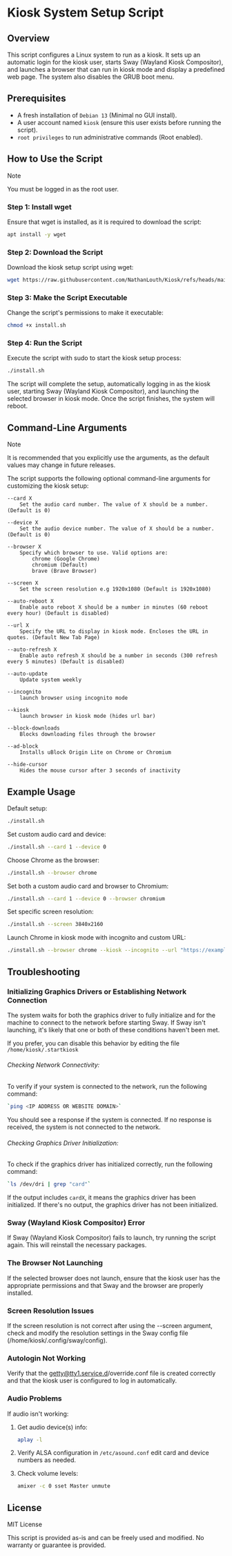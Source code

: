 # Kiosk System Setup Script

## Overview
This script configures a Linux system to run as a kiosk. It sets up an automatic login for the kiosk user, starts Sway (Wayland Kiosk Compositor), and launches a browser that can run in kiosk mode and display a predefined web page. The system also disables the GRUB boot menu.

## Prerequisites
- A fresh installation of `Debian 13` (Minimal no GUI install).
- A user account named `kiosk` (ensure this user exists before running the script).
- `root privileges` to run administrative commands (Root enabled).

## How to Use the Script

> [!NOTE]
> You must be logged in as the root user.

### Step 1: Install wget

Ensure that wget is installed, as it is required to download the script:

```bash
apt install -y wget
```

### Step 2: Download the Script

Download the kiosk setup script using wget:

```bash
wget https://raw.githubusercontent.com/NathanLouth/Kiosk/refs/heads/main/install.sh
```

### Step 3: Make the Script Executable

Change the script's permissions to make it executable:

```bash
chmod +x install.sh
```

### Step 4: Run the Script

Execute the script with sudo to start the kiosk setup process:

```bash
./install.sh
```

The script will complete the setup, automatically logging in as the kiosk user, starting Sway (Wayland Kiosk Compositor), and launching the selected browser in kiosk mode. Once the script finishes, the system will reboot.

## Command-Line Arguments

> [!NOTE]
> It is recommended that you explicitly use the arguments, as the default values may change in future releases.

The script supports the following optional command-line arguments for customizing the kiosk setup:

    --card X
        Set the audio card number. The value of X should be a number. (Default is 0)

    --device X
        Set the audio device number. The value of X should be a number. (Default is 0)

    --browser X
        Specify which browser to use. Valid options are:
            chrome (Google Chrome)
            chromium (Default)
            brave (Brave Browser)
    
    --screen X
        Set the screen resolution e.g 1920x1080 (Default is 1920x1080)

    --auto-reboot X
        Enable auto reboot X should be a number in minutes (60 reboot every hour) (Default is disabled)
            
    --url X
        Specify the URL to display in kiosk mode. Encloses the URL in quotes. (Default New Tab Page)

    --auto-refresh X
        Enable auto refresh X should be a number in seconds (300 refresh every 5 minutes) (Default is disabled)

    --auto-update
        Update system weekly

    --incognito
        launch browser using incognito mode
        
    --kiosk
        launch browser in kiosk mode (hides url bar)

    --block-downloads
        Blocks downloading files through the browser

    --ad-block
        Installs uBlock Origin Lite on Chrome or Chromium

    --hide-cursor
        Hides the mouse cursor after 3 seconds of inactivity
        
## Example Usage

Default setup:

```bash
./install.sh
```

Set custom audio card and device:

```bash
./install.sh --card 1 --device 0
```

Choose Chrome as the browser:

```bash
./install.sh --browser chrome
```

Set both a custom audio card and browser to Chromium:

```bash
./install.sh --card 1 --device 0 --browser chromium
```

Set specific screen resolution:

```bash
./install.sh --screen 3840x2160
```

Launch Chrome in kiosk mode with incognito and custom URL:

```bash
./install.sh --browser chrome --kiosk --incognito --url "https://example.org"
```

## Troubleshooting

### Initializing Graphics Drivers or Establishing Network Connection

The system waits for both the graphics driver to fully initialize and for the machine to connect to the network before starting Sway. If Sway isn't launching, it's likely that one or both of these conditions haven't been met.

If you prefer, you can disable this behavior by editing the file `/home/kiosk/.startkiosk`

###### Checking Network Connectivity:
To verify if your system is connected to the network, run the following command:
```bash
`ping <IP ADDRESS OR WEBSITE DOMAIN>`
```
You should see a response if the system is connected. If no response is received, the system is not connected to the network.

###### Checking Graphics Driver Initialization:
To check if the graphics driver has initialized correctly, run the following command:
```bash
`ls /dev/dri | grep "card"`
```
If the output includes `cardX`, it means the graphics driver has been initialized. If there's no output, the graphics driver has not been initialized.

### Sway (Wayland Kiosk Compositor) Error
If Sway (Wayland Kiosk Compositor) fails to launch, try running the script again. This will reinstall the necessary packages.

### The Browser Not Launching
If the selected browser does not launch, ensure that the kiosk user has the appropriate permissions and that Sway and the browser are properly installed.

### Screen Resolution Issues
If the screen resolution is not correct after using the --screen argument, check and modify the resolution settings in the Sway config file (/home/kiosk/.config/sway/config).

### Autologin Not Working
Verify that the getty@tty1.service.d/override.conf file is created correctly and that the kiosk user is configured to log in automatically.

### Audio Problems
If audio isn't working:

1. Get audio device(s) info:
   ```bash
   aplay -l
   ```
2. Verify ALSA configuration in `/etc/asound.conf` edit card and device numbers as needed.
   
3. Check volume levels:
   ```bash
   amixer -c 0 sset Master unmute
   ```
   
## License
MIT License

This script is provided as-is and can be freely used and modified. No warranty or guarantee is provided.

